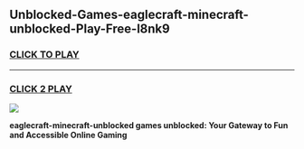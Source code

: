 
## Unblocked-Games-eaglecraft-minecraft-unblocked-Play-Free-l8nk9
<h3>
<a href="https://premium76.site?title=eaglecraft-minecraft-unblocked&ref=18A1">CLICK TO PLAY</a></h3>
<hr>

<h3>
<a href="https://premium76.site?title=eaglecraft-minecraft-unblocked&ref=18A1">CLICK 2 PLAY</a>
  
</h3>

<a href="https://premium76.site?title=eaglecraft-minecraft-unblocked&ref=18A1"><img src="https://clearcache.store/games.png"></a>


**eaglecraft-minecraft-unblocked games unblocked: Your Gateway to Fun and Accessible Online Gaming**
